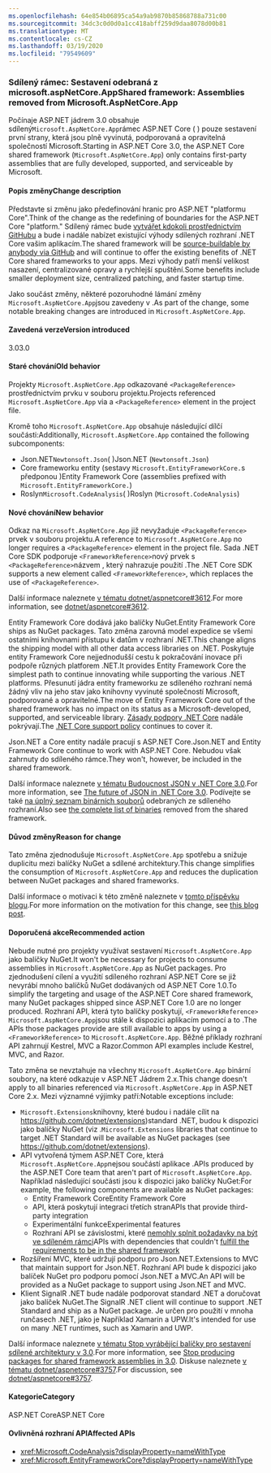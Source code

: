 ```yaml
---
ms.openlocfilehash: 64e854b06895ca54a9ab9870b85868788a731c00
ms.sourcegitcommit: 34dc3c0d0d0a1cc418abff259d9daa8078d00b81
ms.translationtype: MT
ms.contentlocale: cs-CZ
ms.lasthandoff: 03/19/2020
ms.locfileid: "79549609"
---
```

### <a name="shared-framework-assemblies-removed-from-microsoftaspnetcoreapp"></a><span data-ttu-id="0bc1e-101">Sdílený rámec: Sestavení odebraná z microsoft.aspNetCore.App</span><span class="sxs-lookup"><span data-stu-id="0bc1e-101">Shared framework: Assemblies removed from Microsoft.AspNetCore.App</span></span>

<span data-ttu-id="0bc1e-102">Počínaje ASP.NET jádrem 3.0 obsahuje sdílený`Microsoft.AspNetCore.App`rámec ASP.NET Core ( ) pouze sestavení první strany, která jsou plně vyvinutá, podporovaná a opravitelná společností Microsoft.</span><span class="sxs-lookup"><span data-stu-id="0bc1e-102">Starting in ASP.NET Core 3.0, the ASP.NET Core shared framework (`Microsoft.AspNetCore.App`) only contains first-party assemblies that are fully developed, supported, and serviceable by Microsoft.</span></span>

#### <a name="change-description"></a><span data-ttu-id="0bc1e-103">Popis změny</span><span class="sxs-lookup"><span data-stu-id="0bc1e-103">Change description</span></span>

<span data-ttu-id="0bc1e-104">Představte si změnu jako předefinování hranic pro ASP.NET "platformu Core".</span><span class="sxs-lookup"><span data-stu-id="0bc1e-104">Think of the change as the redefining of boundaries for the ASP.NET Core "platform."</span></span> <span data-ttu-id="0bc1e-105">Sdílený rámec bude [vytvářet kdokoli prostřednictvím GitHubu](https://github.com/dotnet/source-build) a bude i nadále nabízet existující výhody sdílených rozhraní .NET Core vašim aplikacím.</span><span class="sxs-lookup"><span data-stu-id="0bc1e-105">The shared framework will be [source-buildable by anybody via GitHub](https://github.com/dotnet/source-build) and will continue to offer the existing benefits of .NET Core shared frameworks to your apps.</span></span> <span data-ttu-id="0bc1e-106">Mezi výhody patří menší velikost nasazení, centralizované opravy a rychlejší spuštění.</span><span class="sxs-lookup"><span data-stu-id="0bc1e-106">Some benefits include smaller deployment size, centralized patching, and faster startup time.</span></span>

<span data-ttu-id="0bc1e-107">Jako součást změny, některé pozoruhodné lámání změny `Microsoft.AspNetCore.App`jsou zavedeny v .</span><span class="sxs-lookup"><span data-stu-id="0bc1e-107">As part of the change, some notable breaking changes are introduced in `Microsoft.AspNetCore.App`.</span></span>

#### <a name="version-introduced"></a><span data-ttu-id="0bc1e-108">Zavedená verze</span><span class="sxs-lookup"><span data-stu-id="0bc1e-108">Version introduced</span></span>

<span data-ttu-id="0bc1e-109">3.0</span><span class="sxs-lookup"><span data-stu-id="0bc1e-109">3.0</span></span>

#### <a name="old-behavior"></a><span data-ttu-id="0bc1e-110">Staré chování</span><span class="sxs-lookup"><span data-stu-id="0bc1e-110">Old behavior</span></span>

<span data-ttu-id="0bc1e-111">Projekty `Microsoft.AspNetCore.App` odkazované `<PackageReference>` prostřednictvím prvku v souboru projektu.</span><span class="sxs-lookup"><span data-stu-id="0bc1e-111">Projects referenced `Microsoft.AspNetCore.App` via a `<PackageReference>` element in the project file.</span></span>

<span data-ttu-id="0bc1e-112">Kromě toho `Microsoft.AspNetCore.App` obsahuje následující dílčí součásti:</span><span class="sxs-lookup"><span data-stu-id="0bc1e-112">Additionally, `Microsoft.AspNetCore.App` contained the following subcomponents:</span></span>

- <span data-ttu-id="0bc1e-113">Json.NET`Newtonsoft.Json`( )</span><span class="sxs-lookup"><span data-stu-id="0bc1e-113">Json.NET (`Newtonsoft.Json`)</span></span>
- <span data-ttu-id="0bc1e-114">Core frameworku entity (sestavy `Microsoft.EntityFrameworkCore.`s předponou )</span><span class="sxs-lookup"><span data-stu-id="0bc1e-114">Entity Framework Core (assemblies prefixed with `Microsoft.EntityFrameworkCore.`)</span></span>
- <span data-ttu-id="0bc1e-115">Roslyn`Microsoft.CodeAnalysis`( )</span><span class="sxs-lookup"><span data-stu-id="0bc1e-115">Roslyn (`Microsoft.CodeAnalysis`)</span></span>

#### <a name="new-behavior"></a><span data-ttu-id="0bc1e-116">Nové chování</span><span class="sxs-lookup"><span data-stu-id="0bc1e-116">New behavior</span></span>

<span data-ttu-id="0bc1e-117">Odkaz na `Microsoft.AspNetCore.App` již nevyžaduje `<PackageReference>` prvek v souboru projektu.</span><span class="sxs-lookup"><span data-stu-id="0bc1e-117">A reference to `Microsoft.AspNetCore.App` no longer requires a `<PackageReference>` element in the project file.</span></span> <span data-ttu-id="0bc1e-118">Sada .NET Core SDK podporuje `<FrameworkReference>`nový prvek s `<PackageReference>`názvem , který nahrazuje použití .</span><span class="sxs-lookup"><span data-stu-id="0bc1e-118">The .NET Core SDK supports a new element called `<FrameworkReference>`, which replaces the use of `<PackageReference>`.</span></span>

<span data-ttu-id="0bc1e-119">Další informace naleznete [v tématu dotnet/aspnetcore#3612](https://github.com/dotnet/aspnetcore/issues/3612).</span><span class="sxs-lookup"><span data-stu-id="0bc1e-119">For more information, see [dotnet/aspnetcore#3612](https://github.com/dotnet/aspnetcore/issues/3612).</span></span>

<span data-ttu-id="0bc1e-120">Entity Framework Core dodává jako balíčky NuGet.</span><span class="sxs-lookup"><span data-stu-id="0bc1e-120">Entity Framework Core ships as NuGet packages.</span></span> <span data-ttu-id="0bc1e-121">Tato změna zarovná model expedice se všemi ostatními knihovnami přístupu k datům v rozhraní .NET.</span><span class="sxs-lookup"><span data-stu-id="0bc1e-121">This change aligns the shipping model with all other data access libraries on .NET.</span></span> <span data-ttu-id="0bc1e-122">Poskytuje entity Framework Core nejjednodušší cestu k pokračování inovace při podpoře různých platforem .NET.</span><span class="sxs-lookup"><span data-stu-id="0bc1e-122">It provides Entity Framework Core the simplest path to continue innovating while supporting the various .NET platforms.</span></span> <span data-ttu-id="0bc1e-123">Přesunutí jádra entity frameworku ze sdíleného rozhraní nemá žádný vliv na jeho stav jako knihovny vyvinuté společností Microsoft, podporované a opravitelné.</span><span class="sxs-lookup"><span data-stu-id="0bc1e-123">The move of Entity Framework Core out of the shared framework has no impact on its status as a Microsoft-developed, supported, and serviceable library.</span></span> <span data-ttu-id="0bc1e-124">[Zásady podpory .NET Core](https://dotnet.microsoft.com/platform/support/policy/dotnet-core) nadále pokrývají.</span><span class="sxs-lookup"><span data-stu-id="0bc1e-124">The [.NET Core support policy](https://dotnet.microsoft.com/platform/support/policy/dotnet-core) continues to cover it.</span></span>

<span data-ttu-id="0bc1e-125">Json.NET a Core entity nadále pracují s ASP.NET Core.</span><span class="sxs-lookup"><span data-stu-id="0bc1e-125">Json.NET and Entity Framework Core continue to work with ASP.NET Core.</span></span> <span data-ttu-id="0bc1e-126">Nebudou však zahrnuty do sdíleného rámce.</span><span class="sxs-lookup"><span data-stu-id="0bc1e-126">They won't, however, be included in the shared framework.</span></span>

<span data-ttu-id="0bc1e-127">Další informace naleznete [v tématu Budoucnost JSON v .NET Core 3.0](https://github.com/dotnet/announcements/issues/90).</span><span class="sxs-lookup"><span data-stu-id="0bc1e-127">For more information, see [The future of JSON in .NET Core 3.0](https://github.com/dotnet/announcements/issues/90).</span></span> <span data-ttu-id="0bc1e-128">Podívejte se také [na úplný seznam binárních souborů](https://github.com/dotnet/aspnetcore/issues/3755) odebraných ze sdíleného rozhraní.</span><span class="sxs-lookup"><span data-stu-id="0bc1e-128">Also see [the complete list of binaries](https://github.com/dotnet/aspnetcore/issues/3755) removed from the shared framework.</span></span>

#### <a name="reason-for-change"></a><span data-ttu-id="0bc1e-129">Důvod změny</span><span class="sxs-lookup"><span data-stu-id="0bc1e-129">Reason for change</span></span>

<span data-ttu-id="0bc1e-130">Tato změna zjednodušuje `Microsoft.AspNetCore.App` spotřebu a snižuje duplicitu mezi balíčky NuGet a sdílené architektury.</span><span class="sxs-lookup"><span data-stu-id="0bc1e-130">This change simplifies the consumption of `Microsoft.AspNetCore.App` and reduces the duplication between NuGet packages and shared frameworks.</span></span>

<span data-ttu-id="0bc1e-131">Další informace o motivaci k této změně naleznete v [tomto příspěvku blogu](https://devblogs.microsoft.com/aspnet/a-first-look-at-changes-coming-in-asp-net-core-3-0/).</span><span class="sxs-lookup"><span data-stu-id="0bc1e-131">For more information on the motivation for this change, see [this blog post](https://devblogs.microsoft.com/aspnet/a-first-look-at-changes-coming-in-asp-net-core-3-0/).</span></span>

#### <a name="recommended-action"></a><span data-ttu-id="0bc1e-132">Doporučená akce</span><span class="sxs-lookup"><span data-stu-id="0bc1e-132">Recommended action</span></span>

<span data-ttu-id="0bc1e-133">Nebude nutné pro projekty využívat sestavení `Microsoft.AspNetCore.App` jako balíčky NuGet.</span><span class="sxs-lookup"><span data-stu-id="0bc1e-133">It won't be necessary for projects to consume assemblies in `Microsoft.AspNetCore.App` as NuGet packages.</span></span> <span data-ttu-id="0bc1e-134">Pro zjednodušení cílení a využití sdíleného rozhraní ASP.NET Core se již nevyrábí mnoho balíčků NuGet dodávaných od ASP.NET Core 1.0.</span><span class="sxs-lookup"><span data-stu-id="0bc1e-134">To simplify the targeting and usage of the ASP.NET Core shared framework, many NuGet packages shipped since ASP.NET Core 1.0 are no longer produced.</span></span> <span data-ttu-id="0bc1e-135">Rozhraní API, která tyto balíčky poskytují, `<FrameworkReference>` `Microsoft.AspNetCore.App`jsou stále k dispozici aplikacím pomocí a to .</span><span class="sxs-lookup"><span data-stu-id="0bc1e-135">The APIs those packages provide are still available to apps by using a `<FrameworkReference>` to `Microsoft.AspNetCore.App`.</span></span> <span data-ttu-id="0bc1e-136">Běžné příklady rozhraní API zahrnují Kestrel, MVC a Razor.</span><span class="sxs-lookup"><span data-stu-id="0bc1e-136">Common API examples include Kestrel, MVC, and Razor.</span></span>

<span data-ttu-id="0bc1e-137">Tato změna se nevztahuje na všechny `Microsoft.AspNetCore.App` binární soubory, na které odkazuje v ASP.NET Jádrem 2.x.</span><span class="sxs-lookup"><span data-stu-id="0bc1e-137">This change doesn't apply to all binaries referenced via `Microsoft.AspNetCore.App` in ASP.NET Core 2.x.</span></span> <span data-ttu-id="0bc1e-138">Mezi významné výjimky patří:</span><span class="sxs-lookup"><span data-stu-id="0bc1e-138">Notable exceptions include:</span></span>

- <span data-ttu-id="0bc1e-139">`Microsoft.Extensions`knihovny, které budou i nadále cílit na https://github.com/dotnet/extensions)standard .NET, budou k dispozici jako balíčky NuGet (viz .</span><span class="sxs-lookup"><span data-stu-id="0bc1e-139">`Microsoft.Extensions` libraries that continue to target .NET Standard will be available as NuGet packages (see https://github.com/dotnet/extensions).</span></span>
- <span data-ttu-id="0bc1e-140">API vytvořená týmem ASP.NET Core, která `Microsoft.AspNetCore.App`nejsou součástí aplikace .</span><span class="sxs-lookup"><span data-stu-id="0bc1e-140">APIs produced by the ASP.NET Core team that aren't part of `Microsoft.AspNetCore.App`.</span></span> <span data-ttu-id="0bc1e-141">Například následující součásti jsou k dispozici jako balíčky NuGet:</span><span class="sxs-lookup"><span data-stu-id="0bc1e-141">For example, the following components are available as NuGet packages:</span></span>
  - <span data-ttu-id="0bc1e-142">Entity Framework Core</span><span class="sxs-lookup"><span data-stu-id="0bc1e-142">Entity Framework Core</span></span>
  - <span data-ttu-id="0bc1e-143">API, která poskytují integraci třetích stran</span><span class="sxs-lookup"><span data-stu-id="0bc1e-143">APIs that provide third-party integration</span></span>
  - <span data-ttu-id="0bc1e-144">Experimentální funkce</span><span class="sxs-lookup"><span data-stu-id="0bc1e-144">Experimental features</span></span>
  - <span data-ttu-id="0bc1e-145">Rozhraní API se závislostmi, které [nemohly splnit požadavky na být ve sdíleném rámci](https://github.com/dotnet/aspnetcore/blob/4e44e5bcbedd961cc0d4f6b846699c7c494f5597/docs/SharedFramework.md)</span><span class="sxs-lookup"><span data-stu-id="0bc1e-145">APIs with dependencies that couldn't [fulfill the requirements to be in the shared framework](https://github.com/dotnet/aspnetcore/blob/4e44e5bcbedd961cc0d4f6b846699c7c494f5597/docs/SharedFramework.md)</span></span>
- <span data-ttu-id="0bc1e-146">Rozšíření MVC, které udržují podporu pro Json.NET.</span><span class="sxs-lookup"><span data-stu-id="0bc1e-146">Extensions to MVC that maintain support for Json.NET.</span></span> <span data-ttu-id="0bc1e-147">Rozhraní API bude k dispozici jako balíček NuGet pro podporu pomocí Json.NET a MVC.</span><span class="sxs-lookup"><span data-stu-id="0bc1e-147">An API will be provided as a NuGet package to support using Json.NET and MVC.</span></span>
- <span data-ttu-id="0bc1e-148">Klient SignalR .NET bude nadále podporovat standard .NET a doručovat jako balíček NuGet.</span><span class="sxs-lookup"><span data-stu-id="0bc1e-148">The SignalR .NET client will continue to support .NET Standard and ship as a NuGet package.</span></span> <span data-ttu-id="0bc1e-149">Je určen pro použití v mnoha runčasech .NET, jako je Například Xamarin a UPW.</span><span class="sxs-lookup"><span data-stu-id="0bc1e-149">It's intended for use on many .NET runtimes, such as Xamarin and UWP.</span></span>

<span data-ttu-id="0bc1e-150">Další informace naleznete [v tématu Stop vyrábějící balíčky pro sestavení sdílené architektury v 3.0](https://github.com/dotnet/aspnetcore/issues/3756).</span><span class="sxs-lookup"><span data-stu-id="0bc1e-150">For more information, see [Stop producing packages for shared framework assemblies in 3.0](https://github.com/dotnet/aspnetcore/issues/3756).</span></span> <span data-ttu-id="0bc1e-151">Diskuse naleznete [v tématu dotnet/aspnetcore#3757](https://github.com/dotnet/aspnetcore/issues/3757).</span><span class="sxs-lookup"><span data-stu-id="0bc1e-151">For discussion, see [dotnet/aspnetcore#3757](https://github.com/dotnet/aspnetcore/issues/3757).</span></span>

#### <a name="category"></a><span data-ttu-id="0bc1e-152">Kategorie</span><span class="sxs-lookup"><span data-stu-id="0bc1e-152">Category</span></span>

<span data-ttu-id="0bc1e-153">ASP.NET Core</span><span class="sxs-lookup"><span data-stu-id="0bc1e-153">ASP.NET Core</span></span>

#### <a name="affected-apis"></a><span data-ttu-id="0bc1e-154">Ovlivněná rozhraní API</span><span class="sxs-lookup"><span data-stu-id="0bc1e-154">Affected APIs</span></span>

- <xref:Microsoft.CodeAnalysis?displayProperty=nameWithType>
- <xref:Microsoft.EntityFrameworkCore?displayProperty=nameWithType>

<!--

#### Affected APIs

- `N:Microsoft.CodeAnalysis`
- `N:Microsoft.EntityFrameworkCore`

-->
